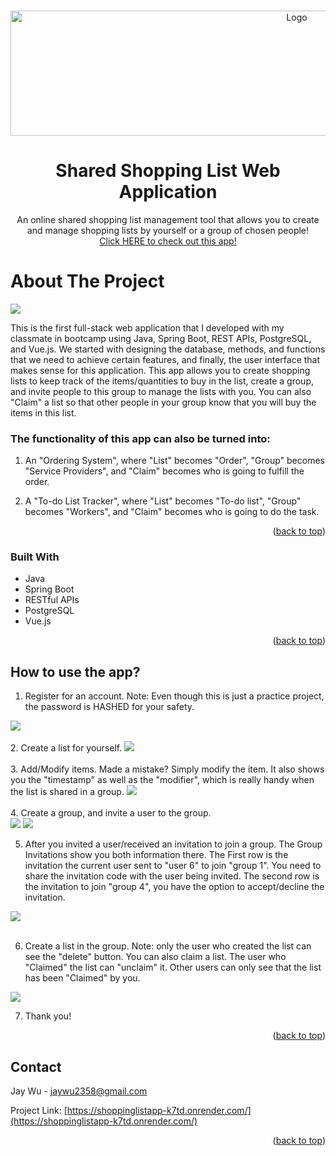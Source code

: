 <a name="readme-top"></a>
<!-- PROJECT LOGO -->
<br />
<div align="center">
  <a>
    <img src="https://github.com/jaywu2358/Shared-Shopping-List-Web-Application/assets/106934206/32364575-84c2-4bf7-9059-8c3c9fb20ceb" alt="Logo" width="900" height="200">
  </a>
<h1 align="center">Shared Shopping List Web Application</h1>

  <p align="center">
    An online shared shopping list management tool that allows you to create and manage shopping lists by yourself or a group of chosen people!
    </br>
    <a href="https://shoppinglistapp-k7td.onrender.com/">Click HERE to check out this app!</a>
  </p>
</div>

<!-- ABOUT THE PROJECT -->
<h1> About The Project </h1>
<img src="https://github.com/jaywu2358/Shared-Shopping-List-Web-Application/assets/106934206/d71bb11c-e5de-4c3d-ab40-68b812aeca43"/>

This is the first full-stack web application that I developed with my classmate in bootcamp using Java, Spring Boot, REST APIs, PostgreSQL, and Vue.js. We started with designing the database, methods, and functions that we need to achieve certain features, and finally, the user interface that makes sense for this application.  This app allows you to create shopping lists to keep track of the items/quantities to buy in the list, create a group, and invite people to this group to manage the lists with you. You can also "Claim" a list so that other people in your group know that you will buy the items in this list. 

### The functionality of this app can also be turned into:

1. An "Ordering System", where "List" becomes "Order", "Group" becomes "Service Providers", and "Claim" becomes who is going to fulfill the order. 

2. A "To-do List Tracker", where "List" becomes "To-do list", "Group" becomes "Workers", and "Claim" becomes who is going to do the task.



<p align="right">(<a href="#readme-top">back to top</a>)</p>



### Built With

* Java
* Spring Boot
* RESTful APIs
* PostgreSQL
* Vue.js


<p align="right">(<a href="#readme-top">back to top</a>)</p>

<!-- USAGE EXAMPLES -->
## How to use the app?

1. Register for an account. Note: Even though this is just a practice project, the password is HASHED for your safety.
<img src="https://github.com/jaywu2358/Shared-Shopping-List-Web-Application/assets/106934206/11ea2716-fd4e-44a2-b6f0-c36611749b3b"/>
</br>
</br>
2. Create a list for yourself.
<img src="https://github.com/jaywu2358/Shared-Shopping-List-Web-Application/assets/106934206/4caf412f-37c0-4eae-bf37-15201f7ecbfd"/>
</br>
</br>
3. Add/Modify items. Made a mistake? Simply modify the item. It also shows you the "timestamp" as well as the "modifier", which is really handy when the list is shared in a group.
<img src="https://github.com/jaywu2358/Shared-Shopping-List-Web-Application/assets/106934206/92dea7d9-5941-478c-a0d1-fa2611739777"/>
</br>
</br>
4. Create a group, and invite a user to the group.</br>
<img src="https://github.com/jaywu2358/Shared-Shopping-List-Web-Application/assets/106934206/781e58ad-18c4-4b69-870a-1fdf072144a1"/>
<img src="https://github.com/jaywu2358/Shared-Shopping-List-Web-Application/assets/106934206/eb919939-2dec-4ef9-bb5b-8647adef7d7f"/>

5. After you invited a user/received an invitation to join a group. The Group Invitations show you both information there. The First row is the invitation the current user sent to "user 6" to join "group 1". You need to share the invitation code with the user being invited. The second row is the invitation to join "group 4", you have the option to accept/decline the invitation.
<img src="https://github.com/jaywu2358/Shared-Shopping-List-Web-Application/assets/106934206/77b6e707-b25c-4357-8e30-3ef042ef612b"/>
</br>
</br>

6. Create a list in the group. Note: only the user who created the list can see the "delete" button. You can also claim a list. The user who "Claimed" the list can "unclaim" it. Other users can only see that the list has been "Claimed" by you.
<img src="https://github.com/jaywu2358/Shared-Shopping-List-Web-Application/assets/106934206/a24f45b3-6631-4d5c-b241-b3640f16c22b"/>

7. Thank you!


<p align="right">(<a href="#readme-top">back to top</a>)</p>



<!-- CONTACT -->
## Contact

Jay Wu - jaywu2358@gmail.com

Project Link: [https://shoppinglistapp-k7td.onrender.com/](https://shoppinglistapp-k7td.onrender.com/)

<p align="right">(<a href="#readme-top">back to top</a>)</p>

